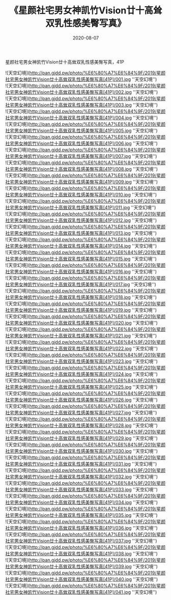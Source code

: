 ﻿---
layout: post
title:  《星颜社宅男女神凯竹Vision廿十高耸双乳性感美臀写真》
date:   2020-08-07
img: http://pan.gjdd.pw/photo/%E6%80%A7%E6%84%9F/2019/星颜社宅男女神凯竹Vision廿十高耸双乳性感美臀写真[41P]/000.jpg
categories: [美女, 性感, 泳衣]
---

星颜社宅男女神凯竹Vision廿十高耸双乳性感美臀写真，41P

![天空幻境](http://pan.gjdd.pw/photo/%E6%80%A7%E6%84%9F/2019/星颜社宅男女神凯竹Vision廿十高耸双乳性感美臀写真[41P]/001.jpg ''天空幻境'') <br>
![天空幻境](http://pan.gjdd.pw/photo/%E6%80%A7%E6%84%9F/2019/星颜社宅男女神凯竹Vision廿十高耸双乳性感美臀写真[41P]/002.jpg ''天空幻境'') <br>
![天空幻境](http://pan.gjdd.pw/photo/%E6%80%A7%E6%84%9F/2019/星颜社宅男女神凯竹Vision廿十高耸双乳性感美臀写真[41P]/003.jpg ''天空幻境'') <br>
![天空幻境](http://pan.gjdd.pw/photo/%E6%80%A7%E6%84%9F/2019/星颜社宅男女神凯竹Vision廿十高耸双乳性感美臀写真[41P]/004.jpg ''天空幻境'') <br>
![天空幻境](http://pan.gjdd.pw/photo/%E6%80%A7%E6%84%9F/2019/星颜社宅男女神凯竹Vision廿十高耸双乳性感美臀写真[41P]/005.jpg ''天空幻境'') <br>
![天空幻境](http://pan.gjdd.pw/photo/%E6%80%A7%E6%84%9F/2019/星颜社宅男女神凯竹Vision廿十高耸双乳性感美臀写真[41P]/006.jpg ''天空幻境'') <br>
![天空幻境](http://pan.gjdd.pw/photo/%E6%80%A7%E6%84%9F/2019/星颜社宅男女神凯竹Vision廿十高耸双乳性感美臀写真[41P]/007.jpg ''天空幻境'') <br>
![天空幻境](http://pan.gjdd.pw/photo/%E6%80%A7%E6%84%9F/2019/星颜社宅男女神凯竹Vision廿十高耸双乳性感美臀写真[41P]/008.jpg ''天空幻境'') <br>
![天空幻境](http://pan.gjdd.pw/photo/%E6%80%A7%E6%84%9F/2019/星颜社宅男女神凯竹Vision廿十高耸双乳性感美臀写真[41P]/009.jpg ''天空幻境'') <br>
![天空幻境](http://pan.gjdd.pw/photo/%E6%80%A7%E6%84%9F/2019/星颜社宅男女神凯竹Vision廿十高耸双乳性感美臀写真[41P]/010.jpg ''天空幻境'') <br>
![天空幻境](http://pan.gjdd.pw/photo/%E6%80%A7%E6%84%9F/2019/星颜社宅男女神凯竹Vision廿十高耸双乳性感美臀写真[41P]/011.jpg ''天空幻境'') <br>
![天空幻境](http://pan.gjdd.pw/photo/%E6%80%A7%E6%84%9F/2019/星颜社宅男女神凯竹Vision廿十高耸双乳性感美臀写真[41P]/012.jpg ''天空幻境'') <br>
![天空幻境](http://pan.gjdd.pw/photo/%E6%80%A7%E6%84%9F/2019/星颜社宅男女神凯竹Vision廿十高耸双乳性感美臀写真[41P]/013.jpg ''天空幻境'') <br>
![天空幻境](http://pan.gjdd.pw/photo/%E6%80%A7%E6%84%9F/2019/星颜社宅男女神凯竹Vision廿十高耸双乳性感美臀写真[41P]/014.jpg ''天空幻境'') <br>
![天空幻境](http://pan.gjdd.pw/photo/%E6%80%A7%E6%84%9F/2019/星颜社宅男女神凯竹Vision廿十高耸双乳性感美臀写真[41P]/015.jpg ''天空幻境'') <br>
![天空幻境](http://pan.gjdd.pw/photo/%E6%80%A7%E6%84%9F/2019/星颜社宅男女神凯竹Vision廿十高耸双乳性感美臀写真[41P]/016.jpg ''天空幻境'') <br>
![天空幻境](http://pan.gjdd.pw/photo/%E6%80%A7%E6%84%9F/2019/星颜社宅男女神凯竹Vision廿十高耸双乳性感美臀写真[41P]/017.jpg ''天空幻境'') <br>
![天空幻境](http://pan.gjdd.pw/photo/%E6%80%A7%E6%84%9F/2019/星颜社宅男女神凯竹Vision廿十高耸双乳性感美臀写真[41P]/018.jpg ''天空幻境'') <br>
![天空幻境](http://pan.gjdd.pw/photo/%E6%80%A7%E6%84%9F/2019/星颜社宅男女神凯竹Vision廿十高耸双乳性感美臀写真[41P]/019.jpg ''天空幻境'') <br>
![天空幻境](http://pan.gjdd.pw/photo/%E6%80%A7%E6%84%9F/2019/星颜社宅男女神凯竹Vision廿十高耸双乳性感美臀写真[41P]/020.jpg ''天空幻境'') <br>
![天空幻境](http://pan.gjdd.pw/photo/%E6%80%A7%E6%84%9F/2019/星颜社宅男女神凯竹Vision廿十高耸双乳性感美臀写真[41P]/021.jpg ''天空幻境'') <br>
![天空幻境](http://pan.gjdd.pw/photo/%E6%80%A7%E6%84%9F/2019/星颜社宅男女神凯竹Vision廿十高耸双乳性感美臀写真[41P]/022.jpg ''天空幻境'') <br>
![天空幻境](http://pan.gjdd.pw/photo/%E6%80%A7%E6%84%9F/2019/星颜社宅男女神凯竹Vision廿十高耸双乳性感美臀写真[41P]/023.jpg ''天空幻境'') <br>
![天空幻境](http://pan.gjdd.pw/photo/%E6%80%A7%E6%84%9F/2019/星颜社宅男女神凯竹Vision廿十高耸双乳性感美臀写真[41P]/024.jpg ''天空幻境'') <br>
![天空幻境](http://pan.gjdd.pw/photo/%E6%80%A7%E6%84%9F/2019/星颜社宅男女神凯竹Vision廿十高耸双乳性感美臀写真[41P]/025.jpg ''天空幻境'') <br>
![天空幻境](http://pan.gjdd.pw/photo/%E6%80%A7%E6%84%9F/2019/星颜社宅男女神凯竹Vision廿十高耸双乳性感美臀写真[41P]/026.jpg ''天空幻境'') <br>
![天空幻境](http://pan.gjdd.pw/photo/%E6%80%A7%E6%84%9F/2019/星颜社宅男女神凯竹Vision廿十高耸双乳性感美臀写真[41P]/027.jpg ''天空幻境'') <br>
![天空幻境](http://pan.gjdd.pw/photo/%E6%80%A7%E6%84%9F/2019/星颜社宅男女神凯竹Vision廿十高耸双乳性感美臀写真[41P]/028.jpg ''天空幻境'') <br>
![天空幻境](http://pan.gjdd.pw/photo/%E6%80%A7%E6%84%9F/2019/星颜社宅男女神凯竹Vision廿十高耸双乳性感美臀写真[41P]/029.jpg ''天空幻境'') <br>
![天空幻境](http://pan.gjdd.pw/photo/%E6%80%A7%E6%84%9F/2019/星颜社宅男女神凯竹Vision廿十高耸双乳性感美臀写真[41P]/030.jpg ''天空幻境'') <br>
![天空幻境](http://pan.gjdd.pw/photo/%E6%80%A7%E6%84%9F/2019/星颜社宅男女神凯竹Vision廿十高耸双乳性感美臀写真[41P]/031.jpg ''天空幻境'') <br>
![天空幻境](http://pan.gjdd.pw/photo/%E6%80%A7%E6%84%9F/2019/星颜社宅男女神凯竹Vision廿十高耸双乳性感美臀写真[41P]/032.jpg ''天空幻境'') <br>
![天空幻境](http://pan.gjdd.pw/photo/%E6%80%A7%E6%84%9F/2019/星颜社宅男女神凯竹Vision廿十高耸双乳性感美臀写真[41P]/033.jpg ''天空幻境'') <br>
![天空幻境](http://pan.gjdd.pw/photo/%E6%80%A7%E6%84%9F/2019/星颜社宅男女神凯竹Vision廿十高耸双乳性感美臀写真[41P]/034.jpg ''天空幻境'') <br>
![天空幻境](http://pan.gjdd.pw/photo/%E6%80%A7%E6%84%9F/2019/星颜社宅男女神凯竹Vision廿十高耸双乳性感美臀写真[41P]/035.jpg ''天空幻境'') <br>
![天空幻境](http://pan.gjdd.pw/photo/%E6%80%A7%E6%84%9F/2019/星颜社宅男女神凯竹Vision廿十高耸双乳性感美臀写真[41P]/036.jpg ''天空幻境'') <br>
![天空幻境](http://pan.gjdd.pw/photo/%E6%80%A7%E6%84%9F/2019/星颜社宅男女神凯竹Vision廿十高耸双乳性感美臀写真[41P]/037.jpg ''天空幻境'') <br>
![天空幻境](http://pan.gjdd.pw/photo/%E6%80%A7%E6%84%9F/2019/星颜社宅男女神凯竹Vision廿十高耸双乳性感美臀写真[41P]/038.jpg ''天空幻境'') <br>
![天空幻境](http://pan.gjdd.pw/photo/%E6%80%A7%E6%84%9F/2019/星颜社宅男女神凯竹Vision廿十高耸双乳性感美臀写真[41P]/039.jpg ''天空幻境'') <br>
![天空幻境](http://pan.gjdd.pw/photo/%E6%80%A7%E6%84%9F/2019/星颜社宅男女神凯竹Vision廿十高耸双乳性感美臀写真[41P]/040.jpg ''天空幻境'') <br>
![天空幻境](http://pan.gjdd.pw/photo/%E6%80%A7%E6%84%9F/2019/星颜社宅男女神凯竹Vision廿十高耸双乳性感美臀写真[41P]/041.jpg ''天空幻境'') <br>
